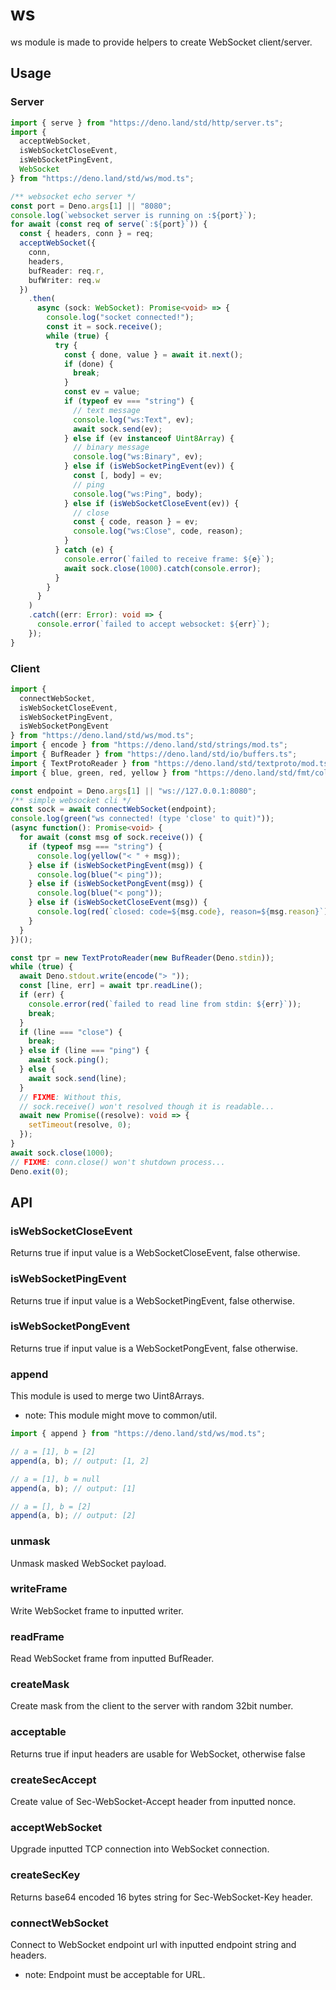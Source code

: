 # ws

ws module is made to provide helpers to create WebSocket client/server.

## Usage

### Server

```ts
import { serve } from "https://deno.land/std/http/server.ts";
import {
  acceptWebSocket,
  isWebSocketCloseEvent,
  isWebSocketPingEvent,
  WebSocket
} from "https://deno.land/std/ws/mod.ts";

/** websocket echo server */
const port = Deno.args[1] || "8080";
console.log(`websocket server is running on :${port}`);
for await (const req of serve(`:${port}`)) {
  const { headers, conn } = req;
  acceptWebSocket({
    conn,
    headers,
    bufReader: req.r,
    bufWriter: req.w
  })
    .then(
      async (sock: WebSocket): Promise<void> => {
        console.log("socket connected!");
        const it = sock.receive();
        while (true) {
          try {
            const { done, value } = await it.next();
            if (done) {
              break;
            }
            const ev = value;
            if (typeof ev === "string") {
              // text message
              console.log("ws:Text", ev);
              await sock.send(ev);
            } else if (ev instanceof Uint8Array) {
              // binary message
              console.log("ws:Binary", ev);
            } else if (isWebSocketPingEvent(ev)) {
              const [, body] = ev;
              // ping
              console.log("ws:Ping", body);
            } else if (isWebSocketCloseEvent(ev)) {
              // close
              const { code, reason } = ev;
              console.log("ws:Close", code, reason);
            }
          } catch (e) {
            console.error(`failed to receive frame: ${e}`);
            await sock.close(1000).catch(console.error);
          }
        }
      }
    )
    .catch((err: Error): void => {
      console.error(`failed to accept websocket: ${err}`);
    });
}
```

### Client

```ts
import {
  connectWebSocket,
  isWebSocketCloseEvent,
  isWebSocketPingEvent,
  isWebSocketPongEvent
} from "https://deno.land/std/ws/mod.ts";
import { encode } from "https://deno.land/std/strings/mod.ts";
import { BufReader } from "https://deno.land/std/io/buffers.ts";
import { TextProtoReader } from "https://deno.land/std/textproto/mod.ts";
import { blue, green, red, yellow } from "https://deno.land/std/fmt/colors.ts";

const endpoint = Deno.args[1] || "ws://127.0.0.1:8080";
/** simple websocket cli */
const sock = await connectWebSocket(endpoint);
console.log(green("ws connected! (type 'close' to quit)"));
(async function(): Promise<void> {
  for await (const msg of sock.receive()) {
    if (typeof msg === "string") {
      console.log(yellow("< " + msg));
    } else if (isWebSocketPingEvent(msg)) {
      console.log(blue("< ping"));
    } else if (isWebSocketPongEvent(msg)) {
      console.log(blue("< pong"));
    } else if (isWebSocketCloseEvent(msg)) {
      console.log(red(`closed: code=${msg.code}, reason=${msg.reason}`));
    }
  }
})();

const tpr = new TextProtoReader(new BufReader(Deno.stdin));
while (true) {
  await Deno.stdout.write(encode("> "));
  const [line, err] = await tpr.readLine();
  if (err) {
    console.error(red(`failed to read line from stdin: ${err}`));
    break;
  }
  if (line === "close") {
    break;
  } else if (line === "ping") {
    await sock.ping();
  } else {
    await sock.send(line);
  }
  // FIXME: Without this,
  // sock.receive() won't resolved though it is readable...
  await new Promise((resolve): void => {
    setTimeout(resolve, 0);
  });
}
await sock.close(1000);
// FIXME: conn.close() won't shutdown process...
Deno.exit(0);
```

## API

### isWebSocketCloseEvent

Returns true if input value is a WebSocketCloseEvent, false otherwise.

### isWebSocketPingEvent

Returns true if input value is a WebSocketPingEvent, false otherwise.

### isWebSocketPongEvent

Returns true if input value is a WebSocketPongEvent, false otherwise.

### append

This module is used to merge two Uint8Arrays.

- note: This module might move to common/util.

```ts
import { append } from "https://deno.land/std/ws/mod.ts";

// a = [1], b = [2]
append(a, b); // output: [1, 2]

// a = [1], b = null
append(a, b); // output: [1]

// a = [], b = [2]
append(a, b); // output: [2]
```

### unmask

Unmask masked WebSocket payload.

### writeFrame

Write WebSocket frame to inputted writer.

### readFrame

Read WebSocket frame from inputted BufReader.

### createMask

Create mask from the client to the server with random 32bit number.

### acceptable

Returns true if input headers are usable for WebSocket, otherwise false

### createSecAccept

Create value of Sec-WebSocket-Accept header from inputted nonce.

### acceptWebSocket

Upgrade inputted TCP connection into WebSocket connection.

### createSecKey

Returns base64 encoded 16 bytes string for Sec-WebSocket-Key header.

### connectWebSocket

Connect to WebSocket endpoint url with inputted endpoint string and headers.

- note: Endpoint must be acceptable for URL.
